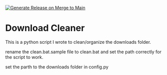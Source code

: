 [![Generate Release on Merge to Main](https://github.com/Rijtim1/download-cleaner/actions/workflows/create_release.yml/badge.svg)](https://github.com/Rijtim1/download-cleaner/actions/workflows/create_release.yml)



# Download Cleaner

This is a python script I wrote to clean/organize the downloads folder.

rename the clean.bat.sample file to clean.bat and set the path correctly for the script to work.

set the parth to the downloads folder in config.py
